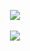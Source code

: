 <!---
<p align="center">
  <img src="https://media.tenor.com/FOX-Az5fcu8AAAAd/animatemeapp-doge-meme.gif" />
</p>
-->





<p align="center">
    <a href="https://github.com/ORCx41">
      <img src="https://user-images.githubusercontent.com/111295429/211202106-ae9c6a58-ceba-4696-b7ca-18cd84aa904a.jpg" />
    </a>
    <br>
  <!---
    <a href="https://github.com/ORCx41">
      <img src="https://github-readme-stats.vercel.app/api/top-langs/?username=ORCx41&&hide=cmake&langs_count=1&line_height=35&theme=dark" />
    </a>
  -->
    <br>
    <a href="https://twitter.com/ORCx41">
    <img src="https://img.shields.io/twitter/follow/NUL0x4C?style=for-the-badge&logo=twitter&&labelColor=1f1f1f&color=5fffaf" />
    </a>
</p>


  
